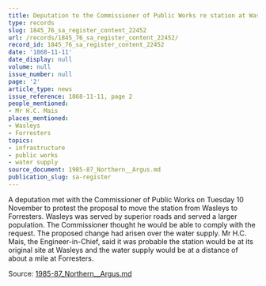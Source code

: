 ```yaml
---
title: Deputation to the Commissioner of Public Works re station at Wasleys/Forresters
type: records
slug: 1845_76_sa_register_content_22452
url: /records/1845_76_sa_register_content_22452/
record_id: 1845_76_sa_register_content_22452
date: '1868-11-11'
date_display: null
volume: null
issue_number: null
page: '2'
article_type: news
issue_reference: 1868-11-11, page 2
people_mentioned:
- Mr H.C. Mais
places_mentioned:
- Wasleys
- Forresters
topics:
- infrastructure
- public works
- water supply
source_document: 1985-87_Northern__Argus.md
publication_slug: sa-register
---
```


A deputation met with the Commissioner of Public Works on Tuesday 10 November to protest the proposal to move the station from Wasleys to Forresters.  Wasleys was served by superior roads and served a larger population.  The Commissioner thought he would be able to comply with the request.  The proposed change had arisen over the water supply.  Mr H.C. Mais, the Engineer-in-Chief, said it was probable the station would be at its original site at Wasleys and the water supply would be at a distance of about a mile at Forresters.

Source: [1985-87_Northern__Argus.md](/downloads/markdown/1985-87_Northern__Argus.md)

